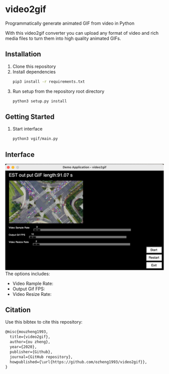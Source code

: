# video2gif
Programmatically generate animated GIF from video in Python

With this video2gif converter you can upload any format of video and rich media files to turn them into high quality animated GIFs. 

## Installation
1. Clone this repository
2. Install dependencies
   ```bash
   pip3 install -r requirements.txt
   ```
3. Run setup from the repository root directory
    ```bash
    python3 setup.py install
    ``` 

## Getting Started
1. Start interface
   ```bash
   python3 vgif/main.py
   ```
## Interface
![Instance Segmentation Sample](assets/interface.png)
The options includes:
* Video Rample Rate:
* Output Gif FPS:
* Video Resize Rate:

## Citation
Use this bibtex to cite this repository:
```
@misc{mouzheng1993,
  title={video2gif},
  author={ou zheng},
  year={2020},
  publisher={Github},
  journal={GitHub repository},
  howpublished={\url{https://github.com/ozheng1993/video2gif}},
}
```

